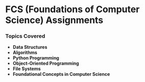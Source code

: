 # FCS (Foundations of Computer Science) Assignments

### Topics Covered
- **Data Structures**
- **Algorithms**
- **Python Programming**
- **Object-Oriented Programming**
- **File Systems**
- **Foundational Concepts in Computer Science**
